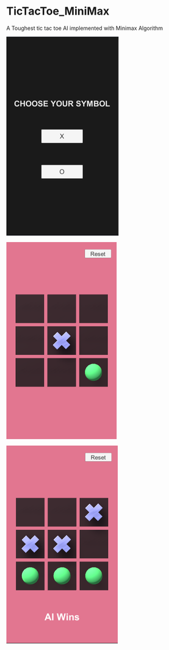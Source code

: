 # TicTacToe_MiniMax
A Toughest tic tac toe AI implemented with Minimax Algorithm

![SS1](https://github.com/iamnexxed/TicTacToe_MiniMax/blob/main/TicTacToe-1.png?style=centerme)

![SS2](https://github.com/iamnexxed/TicTacToe_MiniMax/blob/main/TicTacToe-2.png?style=centerme)

![SS3](https://github.com/iamnexxed/TicTacToe_MiniMax/blob/main/TicTacToe-3.png?style=centerme)
